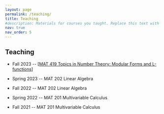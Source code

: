 ```yaml
---
layout: page
permalink: /teaching/
title: Teaching
#description: Materials for courses you taught. Replace this text with your description.
nav: true
nav_order: 5
---
```


## Teaching

* Fall 2023 -- \[[MAT 419 Topics in Number Theory: Modular Forms and L-functions](https://registrar.princeton.edu/course-offerings/course-details?courseid=004204&term=1242)\]  

* Spring 2023 -- MAT 202 Linear Algebra

* Fall 2022 -- MAT 202 Linear Algebra

* Spring 2022 -- MAT 201 Multivariable Calculus

* Fall 2021 -- MAT 201 Multivariable Calculus


